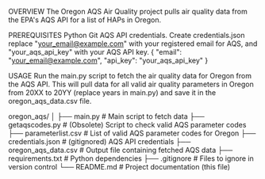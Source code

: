 OVERVIEW
The Oregon AQS Air Quality project pulls air quality data from the EPA's AQS API for a list of HAPs in Oregon. 

PREREQUISITES
Python
Git
AQS API credentials. Create credentials.json replace "your_email@example.com" with your registered email for AQS, and "your_aqs_api_key" with your AQS API key.
{
  "email": "your_email@example.com",
  "api_key": "your_aqs_api_key"
}


USAGE
Run the main.py script to fetch the air quality data for Oregon from the AQS API. This will pull data for all valid air quality parameters in Oregon from 20XX to 20YY (replace years in main.py) and save it in the oregon_aqs_data.csv file.

oregon_aqs/
│
├── main.py                   # Main script to fetch data
├── getaqscodes.py             # (Obsolete) Script to check valid AQS parameter codes
├── parameterlist.csv          # List of valid AQS parameter codes for Oregon
├── credentials.json           # (gitignored) AQS API credentials
├── oregon_aqs_data.csv        # Output file containing fetched AQS data
├── requirements.txt           # Python dependencies
├── .gitignore                 # Files to ignore in version control
└── README.md                  # Project documentation (this file)

